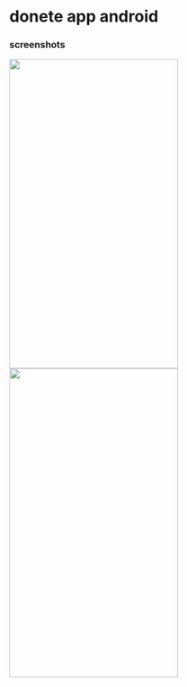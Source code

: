 # donete app android 
### screenshots
<img src="https://user-images.githubusercontent.com/22731845/211155489-2ebf29ae-1d8d-44c5-a3f6-e0525af48f13.png" width=300 height=550> 
<img src="[https://user-images.githubusercontent.com/22731845/211155489-2ebf29ae-1d8d-44c5-a3f6-e0525af48f13.png](https://user-images.githubusercontent.com/22731845/211156383-3f92acc0-f6ce-46d9-a8f5-467c9e0fa7da.png)" width=300 height=550>

